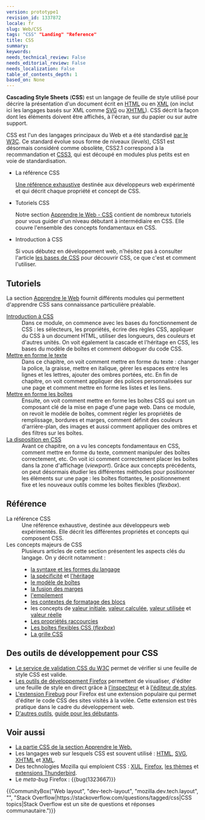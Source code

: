 ```yaml
---
version: prototype1
revision_id: 1337872
locale: fr
slug: Web/CSS
tags: "CSS" "Landing" "Reference"
title: CSS
summary: 
keywords: 
needs_technical_review: False
needs_editorial_review: False
needs_localization: False
table_of_contents_depth: 1
based_on: None
---
```

<p class="summary"><span class="seoSummary"><strong>Cascading Style Sheets</strong> (<strong>CSS</strong>) est un langage de feuille de style utilisé pour décrire la présentation d'un document écrit en <a href="/fr/docs/Web/HTML" title="HyperText Markup Language">HTML</a></span> ou en <a href="/fr/docs/Glossaire/XML">XML</a> (on inclut ici les langages basés sur XML comme <a href="/fr/docs/Web/SVG">SVG</a> ou <a href="/fr/docs/XHTML">XHTML</a>). CSS décrit la façon dont les éléments doivent être affichés, à l'écran, sur du papier ou sur autre support.</p>

<p>CSS est l'un des langages principaux du Web et a été standardisé <a class="external" href="https://w3.org/Style/CSS/#specs">par le W3C</a>. Ce standard évolue sous forme de niveaux (<em>levels</em>), CSS1 est désormais considéré comme obsolète, CSS2.1 correspond à la recommandation et <a href="/fr/docs/Web/CSS/CSS3">CSS3</a>, qui est découpé en modules plus petits est en voie de standardisation.</p>

<section id="sect1">
<ul class="card-grid">
 <li><span>La référence CSS</span>

  <p><a href="/fr/docs/Web/CSS/Reference">Une référence exhaustive</a> destinée aux développeurs web expérimenté et qui décrit chaque propriété et concept de CSS.</p>
 </li>
 <li><span>Tutoriels CSS</span>
  <p>Notre section <a href="/fr/Apprendre/CSS">Apprendre le Web - CSS</a> contient de nombreux tutoriels pour vous guider d'un niveau débutant à intermédiaire en CSS. Elle couvre l'ensemble des concepts fondamentaux en CSS.</p>
 </li>
 <li><span>Introduction à CSS</span>
  <p>Si vous débutez en développement web, n'hésitez pas à consulter l'article <a href="/fr/Apprendre/Commencer_avec_le_web/Les_bases_CSS">les bases de CSS</a> pour découvrir CSS, ce que c'est et comment l'utiliser.</p>
 </li>
</ul>

<div class="row topicpage-table">
<div class="section">
<h2 class="Documentation" id="Tutoriels">Tutoriels</h2>

<p>La section <a href="/fr/Apprendre/CSS">Apprendre le Web</a> fournit différents modules qui permettent d'apprendre CSS sans connaissance particulière préalable.</p>

<dl>
 <dt><a href="/fr/Apprendre/Commencer_avec_le_web/Les_bases_CSS">Introduction à CSS</a></dt>
 <dd>Dans ce module, on commence avec les bases du fonctionnement de CSS : les sélecteurs, les propriétés, écrire des règles CSS, appliquer du CSS à un document HTML, utiliser des longueurs, des couleurs et d'autres unités. On voit également la cascade et l'héritage en CSS, les bases du modèle de boîtes et comment déboguer du code CSS.</dd>
 <dt><a href="/fr/docs/Learn/CSS/Styling_text">Mettre en forme le texte</a></dt>
 <dd>Dans ce chapitre, on voit comment mettre en forme du texte : changer la police, la graisse, mettre en italique, gérer les espaces entre les lignes et les lettres, ajouter des ombres portées, etc. En fin de chapitre, on voit comment appliquer des polices personnalisées sur une page et comment mettre en forme les listes et les liens.</dd>
 <dt><a href="/fr/docs/Learn/CSS/Styling_boxes">Mettre en forme les boîtes</a></dt>
 <dd>Ensuite, on voit comment mettre en forme les boîtes CSS qui sont un composant clé de la mise en page d'une page web. Dans ce module, on revoit le modèle de boîtes, comment régler les propriétés de remplissage, bordures et marges, comment définit des couleurs d'arrière-plan, des images et aussi comment appliquer des ombres et des filtres sur les boîtes.</dd>
 <dt><a href="/fr/docs/Learn/CSS/CSS_layout">La disposition en CSS</a></dt>
 <dd>Avant ce chapitre, on a vu les concepts fondamentaux en CSS, comment mettre en forme du texte, comment manipuler des boîtes correctement, etc. On voit ici comment correctement placer les boîtes dans la zone d'affichage (<em>viewport</em>). Grâce aux concepts précédents, on peut désormais étudier les différentes méthodes pour positionner les éléments sur une page : les boîtes flottantes, le positionnement fixe et les nouveaux outils comme les boîtes flexibles (<em>flexbox</em>).</dd>
</dl>
</div>

<div class="section">
<h2 class="Tools" id="Référence">Référence</h2>

<dl>
 <dt>La référence CSS</dt>
 <dd>Une référence exhaustive, destinée aux développeurs web expérimentés. Elle décrit les différentes propriétés et concepts qui composent CSS.</dd>
 <dt>Les concepts majeurs de CSS</dt>
 <dd>Plusieurs articles de cette section présentent les aspects clés du langage. On y décrit notamment :
 <ul>
  <li><a href="/fr/docs/Web/CSS/Syntaxe">la syntaxe et les formes du langage</a></li>
  <li><a href="/fr/docs/Web/CSS/Spécificité">la spécificité</a> et <a href="/fr/docs/Web/CSS/Héritage">l'héritage</a></li>
  <li><a href="/fr/Apprendre/CSS/Les_bases/Le_modèle_de_boîte">le modèle de boîtes</a></li>
  <li><a href="/fr/docs/Web/CSS/Fusion_des_marges">la fusion des marges</a></li>
  <li><a href="/fr/docs/Web/CSS/Comprendre_z-index/L'empilement_de_couches">l'empilement</a></li>
  <li><a href="/fr/docs/Web/CSS/Block_formatting_context">les contextes de formatage des blocs</a></li>
  <li>les concepts de <a href="/fr/docs/Web/CSS/Valeur_initiale">valeur initiale</a>, <a href="/fr/docs/Web/CSS/Valeur_calculée">valeur calculée</a>, <a href="/fr/docs/Web/CSS/Valeur_utilisée">valeur utilisée</a> et <a href="/fr/docs/Web/CSS/valeur_reelle">valeur réelle</a></li>
  <li><a href="/fr/docs/Web/CSS/Propriétés_raccourcies">Les propriétés raccourcies</a></li>
  <li><a href="/fr/docs/Web/CSS/Disposition_des_boîtes_flexibles_CSS">Les boîtes flexibles CSS (<u><em>flexbox</em></u>)</a></li>
  <li><a href="/fr/docs/Web/CSS/CSS_Grid_Layout">La grille CSS</a></li>
 </ul>
 </dd>
</dl>
</div>

<div class="section">
<h2 class="Tools" id="Des_outils_de_développement_pour_CSS">Des outils de développement pour CSS</h2>

<ul>
 <li><a href="https://jigsaw.w3.org/css-validator/">Le service de validation CSS du W3C</a> permet de vérifier si une feuille de style CSS est valide.</li>
 <li><a href="/fr/docs/Outils">Les outils de développement Firefox</a> permettent de visualiser, d'éditer une feuille de style en direct grâce à <a href="/fr/docs/Outils/Inspecteur">l'inspecteur</a> et à <a href="/fr/docs/Outils/Éditeur_de_style">l'éditeur de styles</a>.</li>
 <li><a href="https://addons.mozilla.org/fr/firefox/addon/firebug/">L'extension Firebug</a> pour Firefox est une extension populaire qui permet d'éditer le code CSS des sites visités à la volée. Cette extension est très pratique dans le cadre du développement web.</li>
 <li><a href="/fr/docs/Web/CSS/Tools">D'autres outils</a>, <a href="https://www.cssdebutant.com/">guide pour les débutants</a>.</li>
</ul>
</div>
</div>
</section>

<h2 id="Voir_aussi">Voir aussi</h2>

<ul>
 <li><a href="/fr/Apprendre/CSS">La partie CSS de la section Apprendre le Web.</a></li>
 <li>Les langages web sur lesquels CSS est souvent utilisé : <a href="/fr/docs/Web/HTML">HTML</a>, <a href="/fr/docs/Web/SVG">SVG</a>, <a href="/fr/docs/XHTML">XHTML</a> et <a href="/fr/docs/Glossaire/XML">XML</a>.</li>
 <li>Des technologies Mozilla qui emploient CSS : <a href="/fr/docs/Mozilla/Tech/XUL">XUL</a>, <a href="/fr/Firefox">Firefox</a>, <a href="/fr/docs/Mozilla/Add-ons/Thèmes">les thèmes</a> et <a href="/fr/docs/Mozilla/Thunderbird">extensions Thunderbird</a>.</li>
 <li>Le <em>meta-bug</em> Firefox : {{bug(1323667)}}</li>
</ul>

<p>{{CommunityBox("Web layout", "dev-tech-layout", "mozilla.dev.tech.layout", "", "Stack Overflow|https://stackoverflow.com/questions/tagged/css|CSS topics|Stack Overflow est un site de questions et réponses communautaire.")}}</p>


